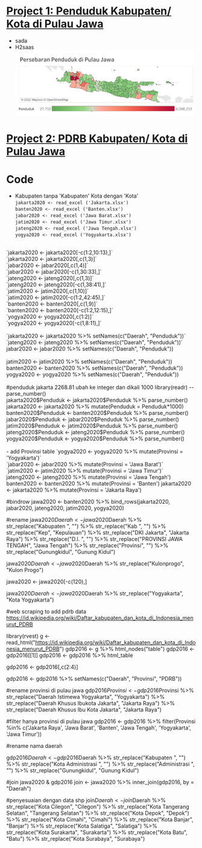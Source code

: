 # [Project 1: Penduduk Kabupaten/ Kota di Pulau Jawa](https://github.com/rifqiazhari/indonesia/blob/main/pulau_jawa)
- sada
- H2saas
![alt text](scsc.png)

# [Project 2: PDRB Kabupaten/ Kota di Pulau Jawa](https://github.com/rifqiazhari/indonesia/blob/main/pulau_jawa)

# Code
- Kabupaten tanpa 'Kabupaten' Kota dengan 'Kota'<br/>
`jakarta2020 <- read_excel ('Jakarta.xlsx')`<br/>
`banten2020 <- read_excel ('Banten.xlsx')`<br/>
`jabar2020 <- read_excel ('Jawa Barat.xlsx')`<br/>
`jatim2020 <- read_excel ('Jawa Timur.xlsx')`<br/>
`jateng2020 <- read_excel ('Jawa Tengah.xlsx')`<br/>
`yogya2020 <- read_excel ('Yogyakarta.xlsx')`<br/>
<br/>
`jakarta2020 <- jakarta2020[-c(1:2,10:13),]`<br/>
`jakarta2020 <- jakarta2020[,c(1,3)]`<br/>
`jabar2020 <- jabar2020[,c(1,4)]`<br/>
`jabar2020 <- jabar2020[-c(1,30:33),]`<br/>
`jateng2020 <- jateng2020[,c(1,3)]`<br/>
`jateng2020 <- jateng2020[-c(1,38:41),]`<br/>
`jatim2020 <- jatim2020[,c(1,10)]`<br/>
`jatim2020 <- jatim2020[-c(1:2,42:45),]`<br/>
`banten2020 <- banten2020[,c(1,9)]`<br/>
`banten2020 <- banten2020[-c(1:2,12:15),]`<br/>
`yogya2020 <- yogya2020[,c(1:2)]`<br/>
`yogya2020 <- yogya2020[-c(1,8:11),]`<br/>
<br/>
`jakarta2020 <- jakarta2020 %>%
    setNames(c("Daerah", "Penduduk"))`<br/>
`jateng2020 <- jateng2020 %>%
    setNames(c("Daerah", "Penduduk"))`<br/>
jabar2020 <- jabar2020 %>%
    setNames(c("Daerah", "Penduduk"))<br/><br/>
jatim2020 <- jatim2020 %>%
    setNames(c("Daerah", "Penduduk"))<br/>
banten2020 <- banten2020 %>%
    setNames(c("Daerah", "Penduduk"))<br/>
yogya2020 <- yogya2020 %>%
    setNames(c("Daerah", "Penduduk"))<br/>
<br/>
#penduduk jakarta 2268.81 ubah ke integer dan dikali 1000
library(readr) --parse_number()<br/>
jakarta2020$Penduduk <- jakarta2020$Penduduk %>%
	parse_number()<br/>
jakarta2020 <- jakarta2020 %>%
    mutate(Penduduk = Penduduk*1000)<br/>
banten2020$Penduduk <- banten2020$Penduduk %>%
    parse_number()<br/>
jabar2020$Penduduk <- jabar2020$Penduduk %>%
    parse_number()<br/>
jatim2020$Penduduk <- jatim2020$Penduduk %>%
    parse_number()<br/>
jateng2020$Penduduk <- jateng2020$Penduduk %>%
    parse_number()<br/>
yogya2020$Penduduk <- yogya2020$Penduduk %>%
    parse_number()<br/>
<br/>
- add Provinsi table
`yogya2020 <- yogya2020 %>%
    mutate(Provinsi = 'Yogyakarta')`<br/>
`jabar2020 <- jabar2020 %>%
    mutate(Provinsi = 'Jawa Barat')`<br/>
`jatim2020 <- jatim2020 %>%
    mutate(Provinsi = 'Jawa Timur')`<br/>
jateng2020 <- jateng2020 %>%
    mutate(Provinsi = 'Jawa Tengah')
banten2020 <- banten2020 %>%
    mutate(Provinsi = 'Banten')
jakarta2020 <- jakarta2020 %>%
    mutate(Provinsi = 'Jakarta Raya')

#bindrow
jawa2020 <- banten2020 %>%
    bind_rows(jakarta2020, jabar2020, jateng2020, jatim2020, yogya2020)

#rename
jawa2020$Daerah <- jawa2020$Daerah  %>%
    str_replace("Kabupaten ", "") %>%
    str_replace("Kab ", "") %>%
    str_replace("Kep", "Kepulauan") %>%
    str_replace("DKI Jakarta", "Jakarta Raya") %>%
    str_replace("D.I. ", "") %>%
    str_replace("PROVINSI JAWA TENGAH", "Jawa Tengah") %>%
    str_replace("Provinsi", "") %>%
    str_replace("Gunungkidul", "Gunung Kidul")

jawa2020$Daerah <- jawa2020$Daerah  %>%
    str_replace("Kulonprogo", "Kulon Progo")

jawa2020 <- jawa2020[-c(120),]

jawa2020$Daerah <- jawa2020$Daerah  %>%
    str_replace("Yogyakarta", "Kota Yogyakarta")

#web scraping to add pdrb data
https://id.wikipedia.org/wiki/Daftar_kabupaten_dan_kota_di_Indonesia_menurut_PDRB

library(rvest)
g <- read_html("https://id.wikipedia.org/wiki/Daftar_kabupaten_dan_kota_di_Indonesia_menurut_PDRB")
gdp2016 <- g %>% html_nodes("table")
gdp2016 <- gdp2016[[1]]
gdp2016 <- gdp2016 %>% html_table

gdp2016 <- gdp2016[,c(2:4)]

gdp2016 <- gdp2016 %>%
    setNames(c("Daerah", "Provinsi", "PDRB"))

#rename provinsi di pulau jawa
gdp2016$Provinsi <- gdp2016$Provinsi %>%
    str_replace("Daerah Istimewa Yogyakarta", "Yogyakarta") %>%
    str_replace("Daerah Khusus Ibukota Jakarta", "Jakarta Raya") %>%
    str_replace("Daerah Khusus Ibu Kota Jakarta", "Jakarta Raya")

#filter hanya provinsi di pulau jawa
gdp2016 <- gdp2016 %>%
    filter(Provinsi %in% c('Jakarta Raya', 'Jawa Barat', 'Banten', 'Jawa Tengah', 'Yogyakarta', 'Jawa Timur'))

#rename nama daerah

gdp2016$Daerah <- gdp2016$Daerah  %>%
    str_replace("Kabupaten ", "") %>%
    str_replace("Kota Administrasi ", "") %>%
    str_replace("Administrasi ", "") %>%
    str_replace("Gunungkidul", "Gunung Kidul")
	

#join jawa2020 & gdp2016
join <- jawa2020 %>%
    inner_join(gdp2016, by = "Daerah")

#penyesuaian dengan data shp
join$Daerah <- join$Daerah %>%
    str_replace("Kota Cilegon", "Cilegon") %>%
    str_replace("Kota Tangerang Selatan", "Tangerang Selatan") %>%
    str_replace("Kota Depok", "Depok") %>%
    str_replace("Kota Cimahi", "Cimahi") %>%
    str_replace("Kota Banjar", "Banjar") %>%
    str_replace("Kota Salatiga", "Salatiga") %>%
    str_replace("Kota Surakarta", "Surakarta") %>%
    str_replace("Kota Batu", "Batu") %>%
    str_replace("Kota Surabaya", "Surabaya")
